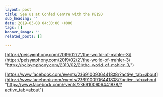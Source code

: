 ```yaml
---
layout: post
title: See us at Confed Centre with the PEISO
sub_heading: ''
date: 2019-03-08 04:00:00 +0000
tags: []
banner_image: ''
related_posts: []

---
```

[https://peisymphony.com/2019/02/21/the-world-of-mahler-3/](https://peisymphony.com/2019/02/21/the-world-of-mahler-3/ "https://peisymphony.com/2019/02/21/the-world-of-mahler-3/")

[https://www.facebook.com/events/2369100906441838/?active_tab=about](https://www.facebook.com/events/2369100906441838/?active_tab=about "https://www.facebook.com/events/2369100906441838/?active_tab=about")